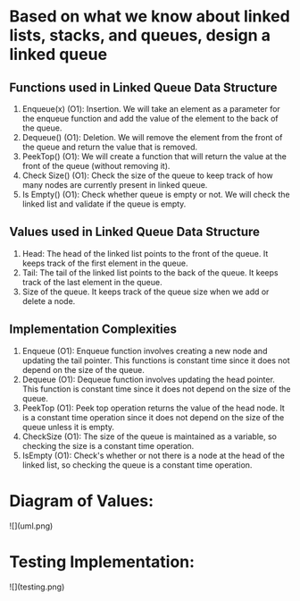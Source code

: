 <h1>Based on what we know about linked lists, stacks, and queues, design a linked queue</h1>
<h2>Functions used in Linked Queue Data Structure</h2>
<ol>
<li>Enqueue(x) (O1): Insertion. We will take an element as a parameter for the enqueue function and add the value of the element to the back of the queue.</li>
<li>Dequeue() (O1): Deletion. We will remove the element from the front of the queue and return the value that is removed.</li>
<li>PeekTop() (O1): We will create a function that will return the value at the front of the queue (without removing it).</li>
<li>Check Size() (O1): Check the size of the queue to keep track of how many nodes are currently present in linked queue. </li>
<li>Is Empty() (O1): Check whether queue is empty or not. We will check the linked list and validate if the queue is empty.</li>
</ol>
<h2>Values used in Linked Queue Data Structure</h2>
<ol>
<li>Head: The head of the linked list points to the front of the queue. It keeps track of the first element in the queue.</li>
<li>Tail: The tail of the linked list points to the back of the queue. It keeps track of the last element in the queue.</li>
<li>Size of the queue. It keeps track of the queue size when we add or delete a node.</li>
</ol>

<h2> Implementation Complexities </h2>
<ol>
<li>Enqueue (O1): Enqueue function involves creating a new node and updating the tail pointer. This functions is constant time since it does not depend on the size of the queue.</li>
<li>Dequeue (O1): Dequeue function involves updating the head pointer. This function is constant time since it does not depend on the size of the queue.</li>
<li>PeekTop (O1): Peek top operation returns the value of the head node. It is a constant time operation since it does not depend on the size of the queue unless it is empty.</li>
<li>CheckSize (O1): The size of the queue is maintained as a variable, so checking the size is a constant time operation.</li>
<li>IsEmpty (O1): Check's whether or not there is a node at the head of the linked list, so checking the queue is a constant time operation. </li>
</ol>

<h1>Diagram of Values:</h1>
![](uml.png)

<h1>Testing Implementation:</h1>
![](testing.png)